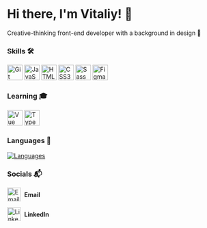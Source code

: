 # Hi there, I'm Vitaliy! 👋

Creative-thinking front-end developer with a background in design 🌌


### Skills 🛠

<div>
   <img src="https://raw.githubusercontent.com/danielcranney/readme-generator/main/public/icons/skills/git-colored.svg" width="36" height="36" alt="Git" />
  <img src="https://raw.githubusercontent.com/danielcranney/readme-generator/main/public/icons/skills/javascript-colored.svg" width="36" height="36" alt="JavaScript" />
  <img src="https://raw.githubusercontent.com/danielcranney/readme-generator/main/public/icons/skills/html5-colored.svg" width="36" height="36" alt="HTML5" />
  <img src="https://raw.githubusercontent.com/danielcranney/readme-generator/main/public/icons/skills/css3-colored.svg" width="36" height="36" alt="CSS3" />
  <img src="https://raw.githubusercontent.com/danielcranney/readme-generator/main/public/icons/skills/sass-colored.svg" width="36" height="36" alt="Sass" />
  <img src="https://raw.githubusercontent.com/danielcranney/readme-generator/main/public/icons/skills/figma-colored.svg" width="36" height="36" alt="Figma" />
</div>
 
### Learning 🎓

<div>
  <img src="https://raw.githubusercontent.com/danielcranney/readme-generator/main/public/icons/skills/vuejs-colored.svg" width="36" height="36" alt="Vue" />
  <img src="https://raw.githubusercontent.com/danielcranney/readme-generator/main/public/icons/skills/typescript-colored.svg" width="36" height="36" alt="TypeScript" />
</div>

### Languages 🗿

<a href="https://github.com/VitaliySamborskiy" align="left">
<img src="https://github-readme-stats.vercel.app/api/top-langs/?username=VitaliySamborskiy&count=10&title_color=000000&text_color=000000&icon_color=4caf50&bg_color=gradient&gradient_color1=red&gradient_color2=blue&hide_border=false&locale=en&custom_title=Languages&layout=compact" alt="Languages" />
</a>

### Socials 📬

<p align="left">
  <a href="mailto:vitaliysamborsky2002@gmail.com" target="_blank" rel="noreferrer" style="text-decoration: none; display: flex; align-items: center;">
    <img src="https://www.svgrepo.com/show/303161/gmail-icon-logo.svg" width="32" height="32" alt="Email" />
    <b style="margin-left: 8px;">Email</b>
  </a>
</p>

<p align="left">
  <a href="https://www.linkedin.com/in/vitalii-s-7554b4262/" target="_blank" rel="noreferrer" style="text-decoration: none; display: flex; align-items: center;">
    <img src="https://raw.githubusercontent.com/danielcranney/readme-generator/main/public/icons/socials/linkedin.svg" width="32" height="32" alt="LinkedIn" />
    <b style="margin-left: 8px;">LinkedIn</b>
  </a>
</p>
